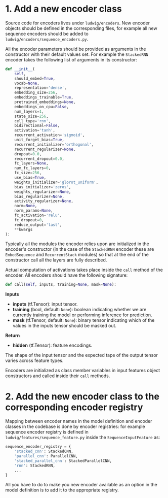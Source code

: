 # 1. Add a new encoder class

Source code for encoders lives under `ludwig/encoders`.
New encoder objects should be defined in the corresponding files, for example all new sequence encoders should be added to `ludwig/encoders/sequence_encoders.py`.

All the encoder parameters should be provided as arguments in the constructor with their default values set.
For example the `StackedRNN` encoder takes the following list of arguments in its constructor:

```python
def __init__(
    self,
    should_embed=True,
    vocab=None,
    representation='dense',
    embedding_size=256,
    embeddings_trainable=True,
    pretrained_embeddings=None,
    embeddings_on_cpu=False,
    num_layers=1,
    state_size=256,
    cell_type='rnn',
    bidirectional=False,
    activation='tanh',
    recurrent_activation='sigmoid',
    unit_forget_bias=True,
    recurrent_initializer='orthogonal',
    recurrent_regularizer=None,
    dropout=0.0,
    recurrent_dropout=0.0,
    fc_layers=None,
    num_fc_layers=0,
    fc_size=256,
    use_bias=True,
    weights_initializer='glorot_uniform',
    bias_initializer='zeros',
    weights_regularizer=None,
    bias_regularizer=None,
    activity_regularizer=None,
    norm=None,
    norm_params=None,
    fc_activation='relu',
    fc_dropout=0,
    reduce_output='last',
    **kwargs
):
```

Typically all the modules the encoder relies upon are initialized in the encoder's constructor (in the case of the `StackedRNN` encoder these are `EmbedSequence` and `RecurrentStack` modules) so that at the end of the constructor call all the layers are fully described.

Actual computation of activations takes place inside the `call` method of the encoder.
All encoders should have the following signature:

```python
def call(self, inputs, training=None, mask=None):
```

__Inputs__

- __inputs__ (tf.Tensor): input tensor.
- __training__ (bool, default: `None`): boolean indicating whether we are currently training the model or performing inference for prediction.
- __mask__ (tf.Tensor, default: `None`): binary tensor indicating which of the values in the inputs tensor should be masked out.

__Return__

- __hidden__ (tf.Tensor): feature encodings.

The shape of the input tensor and the expected tape of the output tensor varies across feature types.

Encoders are initialized as class member variables in input features object constructors and called inside their `call` methods.

# 2. Add the new encoder class to the corresponding encoder registry

Mapping between encoder names in the model definition and encoder classes in the codebase is done by encoder registries: for example sequence encoder registry is defined in `ludwig/features/sequence_feature.py` inside the `SequenceInputFeature` as:

```python
sequence_encoder_registry = {
    'stacked_cnn': StackedCNN,
    'parallel_cnn': ParallelCNN,
    'stacked_parallel_cnn': StackedParallelCNN,
    'rnn': StackedRNN,
    ...
}
```

All you have to do to make you new encoder available as an option in the model definition is to add it to the appropriate registry.
